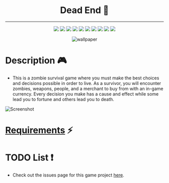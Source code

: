 <h1 align="center">
    Dead End 🧟
</h1>
<hr>
<p align="center">
    <img src="https://img.shields.io/github/license/jordanleich/Zombie-Survival-Game">
    <img src="https://img.shields.io/github/contributors/jordanleich/Zombie-Survival-Game">
    <img src="https://img.shields.io/badge/-Spooky-brightgreen">    
    <img src="https://img.shields.io/github/languages/code-size/JordanLeich/Zombie-Survival-Game">    
    <img src="https://img.shields.io/github/repo-size/JordanLeich/Zombie-Survival-Game"> 
    <img src="https://img.shields.io/tokei/lines/github/JordanLeich/Zombie-Survival-Game?label=lines%20of%20code">
    <img src="https://img.shields.io/github/stars/jordanleich/Zombie-Survival-Game?style=socialhttps://img.shields.io/tokei/lines/github/JordanLeich/Zombie-Survival-Game?label=lines%20of%20code"> 
    <img src="https://img.shields.io/github/stars/jordanleich?label=user%20stars&style=social"> 
    <img src="https://img.shields.io/github/v/release/jordanleich/Zombie-Survival-Game?include_prereleases"> 
    <img src="https://img.shields.io/github/last-commit/jordanleich/Zombie-Survival-Game">    
</p>

<p align="center">
    <img src="images/gif.gif" alt="wallpaper">
</p>

# Description 🎮
- This is a zombie survival game where you must make the best choices and decisions possible in order to live. As a
  survivor, you will encounter zombies, weapons, people, and a merchant to buy from with an in-game currency. Every
  decision you make has a cause and effect while some lead you to fortune and others lead you to death.
  
![Screenshot](images/screenshot.PNG "Screenshot")

# [Requirements](https://github.com/JordanLeich/Zombie-Survival-Game/blob/main/requirements.txt) ⚡

# TODO List ❗
- Check out the issues page for this game project [here](https://github.com/JordanLeich/Zombie-Survival-Game/issues/1).
